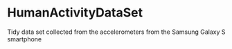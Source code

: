 # HumanActivityDataSet
Tidy data set collected from the accelerometers from the Samsung Galaxy S smartphone
